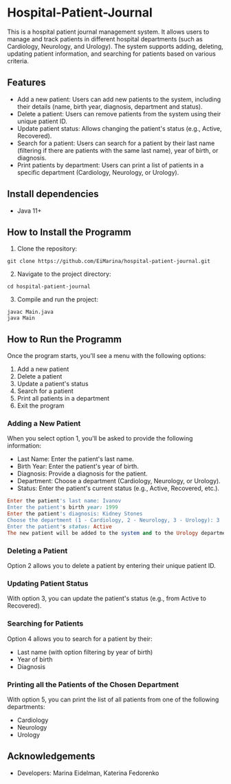 # Hospital-Patient-Journal
This is a hospital patient journal management system. It allows users to manage and track patients in different hospital departments (such as Cardiology, Neurology, and Urology). The system supports adding, deleting, updating patient information, and searching for patients based on various criteria.
## Features
* Add a new patient: Users can add new patients to the system, including their details (name, birth year, diagnosis, department and status).
* Delete a patient: Users can remove patients from the system using their unique patient ID.
* Update patient status: Allows changing the patient's status (e.g., Active, Recovered).
* Search for a patient: Users can search for a patient by their last name (filtering if there are patients with the same last name), year of birth, or diagnosis.
* Print patients by department: Users can print a list of patients in a specific department (Cardiology, Neurology, or Urology).
## Install dependencies
* Java 11+
## How to Install the Programm
1. Clone the repository:
```
git clone https://github.com/EiMarina/hospital-patient-journal.git
```
2. Navigate to the project directory:
```
cd hospital-patient-journal
```
3. Compile and run the project:
```
javac Main.java
java Main
```
## How to Run the Programm
Once the program starts, you'll see a menu with the following options:
1. Add a new patient
2. Delete a patient
3. Update a patient's status
4. Search for a patient
5. Print all patients in a department
6. Exit the program
### Adding a New Patient
When you select option 1, you'll be asked to provide the following information:
  * Last Name: Enter the patient's last name.
  * Birth Year: Enter the patient's year of birth.
  * Diagnosis: Provide a diagnosis for the patient.
  * Department: Choose a department (Cardiology, Neurology, or Urology).
  * Status: Enter the patient's current status (e.g., Active, Recovered, etc.).

```ruby
Enter the patient's last name: Ivanov
Enter the patient's birth year: 1999
Enter the patient's diagnosis: Kidney Stones
Choose the department (1 - Cardiology, 2 - Neurology, 3 - Urology): 3
Enter the patient's status: Active
The new patient will be added to the system and to the Urology department.
```

### Deleting a Patient
Option 2 allows you to delete a patient by entering their unique patient ID.
### Updating Patient Status
With option 3, you can update the patient's status (e.g., from Active to Recovered).
### Searching for Patients
Option 4 allows you to search for a patient by their:
  * Last name (with option filtering by year of birth)
  * Year of birth
  * Diagnosis
### Printing all the Patients of the Chosen Department
With option 5, you can print the list of all patients from one of the following departments:
  * Cardiology
  * Neurology
  * Urology
## Acknowledgements
  * Developers: Marina Eidelman, Katerina Fedorenko
